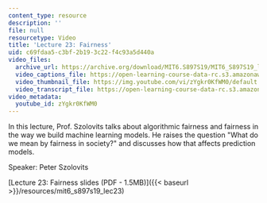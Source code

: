 ```yaml
---
content_type: resource
description: ''
file: null
resourcetype: Video
title: 'Lecture 23: Fairness'
uid: c69fdaa5-c3bf-2b19-3c22-f4c93a5d440a
video_files:
  archive_url: https://archive.org/download/MIT6.S897S19/MIT6_S897S19_lec23_300k.mp4
  video_captions_file: https://open-learning-course-data-rc.s3.amazonaws.com/6-s897-machine-learning-for-healthcare-spring-2019/3e6c145d0a895bb1b94b5707df5efa6d_zYgkr0KfWM0.vtt
  video_thumbnail_file: https://img.youtube.com/vi/zYgkr0KfWM0/default.jpg
  video_transcript_file: https://open-learning-course-data-rc.s3.amazonaws.com/6-s897-machine-learning-for-healthcare-spring-2019/c11b0e773e9513f4b508dc7687aa69d5_zYgkr0KfWM0.pdf
video_metadata:
  youtube_id: zYgkr0KfWM0
---
```


In this lecture, Prof. Szolovits talks about algorithmic fairness and fairness in the way we build machine learning models. He raises the question "What do we mean by fairness in society?" and discusses how that affects prediction models.

Speaker: Peter Szolovits

[Lecture 23: Fairness slides (PDF - 1.5MB)]({{< baseurl >}}/resources/mit6_s897s19_lec23)